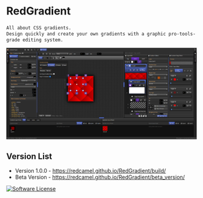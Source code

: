# RedGradient
```
All about CSS gradients.
Design quickly and create your own gradients with a graphic pro-tools-grade editing system.
```

![RedGradient](public/screenshot/Screenshot_1.png)


## Version List
- Version 1.0.0 - https://redcamel.github.io/RedGradient/build/
- Beta Version - https://redcamel.github.io/RedGradient/beta_version/

[![Software License](https://img.shields.io/github/license/swisnl/build-size.svg)](LICENSE)
